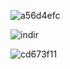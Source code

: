 
![a56d4efc](https://github.com/user-attachments/assets/a2c14c3a-4755-4fe8-9383-51b1e9d69d37)


![indir](https://github.com/user-attachments/assets/334cb63e-acb2-4be0-931d-6b8973b75796)

![cd673f11](https://github.com/user-attachments/assets/db5311a8-2ea7-48b3-b81f-f9de7e9e378c)
